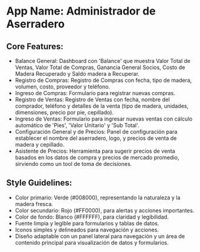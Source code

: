 # **App Name**: Administrador de Aserradero

## Core Features:

- Balance General: Dashboard con 'Balance' que muestra Valor Total de Ventas, Valor Total de Compras, Ganancia General Socios, Costo de Madera Recuperado y Saldo madera a Recuperar.
- Registro de Compras: Registro de Compras con fecha, tipo de madera, volumen, costo, proveedor y teléfono.
- Ingreso de Compras: Formulario para registrar nuevas compras.
- Registro de Ventas: Registro de Ventas con fecha, nombre del comprador, teléfono y detalles de la venta (tipo de madera, unidades, dimensiones, precio por pie, cepillado).
- Ingreso de Ventas: Formulario para ingresar nuevas ventas con cálculo automático de 'Pies', 'Valor Unitario' y 'Sub Total'.
- Configuración General y de Precios: Panel de configuración para establecer el nombre del aserradero, logo, y precios de venta de madera y cepillado.
- Asistente de Precios: Herramienta para sugerir precios de venta basados en los datos de compra y precios de mercado promedio, sirviendo como un tool de toma de decisiones.

## Style Guidelines:

- Color primario: Verde (#008000), representando la naturaleza y la madera fresca.
- Color secundario: Rojo (#FF0000), para alertas y acciones importantes.
- Color de fondo: Blanco (#FFFFFF), para claridad y legibilidad.
- Fuente limpia y legible para formularios y tablas de datos.
- Iconos simples y delineados para navegación y acciones.
- Diseño adaptable con un panel lateral para navegación y un área de contenido principal para visualización de datos y formularios.